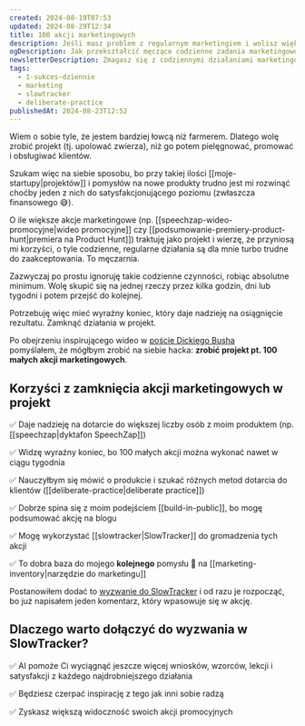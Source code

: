```yaml
---
created: 2024-08-19T07:53
updated: 2024-08-29T12:34
title: 100 akcji marketingowych
description: Jeśli masz problem z regularnym marketingiem i wolisz większe projekty, ten artykuł pomoże Ci znaleźć sposób na skuteczne dotarcie do klientów. Odkryj, jak zamienić codzienne działania marketingowe w motywujący projekt z wyraźnym celem i korzyściami.
ogDescription: Jak przekształcić męczące codzienne zadania marketingowe w motywujący projekt z wyraźnym celem.
newsletterDescription: Zmagasz się z codziennymi działaniami marketingowymi? Przeczytaj, jak zamienić je w inspirujący projekt, który pomoże Ci dotrzeć do większej liczby klientów, rozwijać swoje umiejętności i czerpać satysfakcję z małych, ale skutecznych akcji.
tags:
  - 1-sukces-dziennie
  - marketing
  - slowtracker
  - deliberate-practice
publishedAt: 2024-08-23T12:52
---
```

Wiem o sobie tyle, że jestem bardziej łowcą niż farmerem. Dlatego wolę zrobić projekt (tj. upolować zwierza), niż go potem pielęgnować, promować i obsługiwać klientów.

Szukam więc na siebie sposobu, bo przy takiej ilości [[moje-startupy|projektów]] i pomysłów na nowe produkty trudno jest mi rozwinąć choćby jeden z nich do satysfakcjonującego poziomu (zwłaszcza finansowego 😅).

O ile większe akcje marketingowe (np. [[speechzap-wideo-promocyjne|wideo promocyjne]] czy [[podsumowanie-premiery-product-hunt|premiera na Product Hunt]]) traktuję jako projekt i wierzę, że przyniosą mi korzyści, o tyle codzienne, regularne działania są dla mnie turbo trudne do zaakceptowania. To męczarnia. 

Zazwyczaj po prostu ignoruję takie codzienne czynności, robiąc absolutne minimum. Wolę skupić się na jednej rzeczy przez kilka godzin, dni lub tygodni i potem przejść do kolejnej.

Potrzebuję więc mieć wyraźny koniec, który daje nadzieję na osiągnięcie rezultatu. Zamknąć działania w projekt.

Po obejrzeniu inspirującego wideo w [poście Dickiego Busha](https://www.linkedin.com/posts/kukla-michal_the-idea-of-doing-less-gets-a-lot-of-love-activity-7231165875075076096-VbQE?utm_source=share&utm_medium=member_desktop) pomyślałem, że mógłbym zrobić na siebie hacka: **zrobić projekt pt. 100 małych akcji marketingowych**. 

## Korzyści z zamknięcia akcji marketingowych w projekt

✅ Daje nadzieję na dotarcie do większej liczby osób z moim produktem (np. [[speechzap|dyktafon SpeechZap]])

✅ Widzę wyraźny koniec, bo 100 małych akcji można wykonać nawet w ciągu tygodnia

✅ Nauczyłbym się mówić o produkcie i szukać różnych metod dotarcia do klientów ([[deliberate-practice|deliberate practice]])

✅ Dobrze spina się z moim podejściem [[build-in-public]], bo mogę podsumować akcję na blogu

✅ Mogę wykorzystać [[slowtracker|SlowTracker]] do gromadzenia tych akcji

✅ To dobra baza do mojego **kolejnego** pomysłu 🙈 na [[marketing-inventory|narzędzie do marketingu]]

Postanowiłem dodać to [wyzwanie do SlowTracker](https://app.slowtracker.com/challenges/c10ac6b6-09ad-471c-a8f9-afecd6fe91b0) i od razu je rozpocząć, bo już napisałem jeden komentarz, który wpasowuje się w akcję.

## Dlaczego warto dołączyć do wyzwania w SlowTracker? 

✅ AI pomoże Ci wyciągnąć jeszcze więcej wniosków, wzorców, lekcji i satysfakcji z każdego najdrobniejszego działania

✅ Będziesz czerpać inspirację z tego jak inni sobie radzą

✅ Zyskasz większą widoczność swoich akcji promocyjnych
